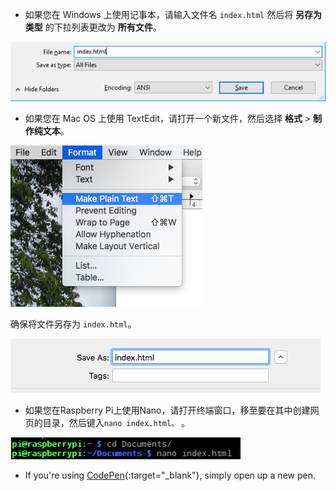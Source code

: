  -  如果您在 Windows 上使用记事本，请输入文件名 `index.html` 然后将 **另存为类型** 的下拉列表更改为 **所有文件**。

  ![使用记事本另存为 HTML](images/save-as-html-notepad.png)

 - 如果您在 Mac OS 上使用 TextEdit，请打开一个新文件，然后选择 **格式** > **制作纯文本**。

  ![Mac 制作纯文本](images/mac-make-plaintext.png)

  确保将文件另存为 `index.html`。

  ![Mac 另存为 HTML](images/mac-name-file.png)

 - 如果您在Raspberry Pi上使用Nano，请打开终端窗口，移至要在其中创建网页的目录，然后键入` nano index.html。 ` 。

  ![Nano 创建 HTML](images/pi-html-nano.png)

 - If you're using [CodePen](http://codepen.io){:target="_blank"}, simply open up a new pen.
